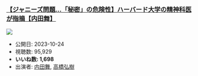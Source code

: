 ### [【ジャニーズ問題…「秘密」の危険性】ハーバード大学の精神科医が指摘【内田舞】](https://www.youtube.com/watch?v=tExeI6sxu-I)
[![](https://img.youtube.com/vi/tExeI6sxu-I/hqdefault.jpg)](https://www.youtube.com/watch?v=tExeI6sxu-I)
-   公開日: 2023-10-24
-   視聴数: 95,929
-   **いいね数: 1,698**
-   出演者: [内田舞](/rehacq_fan/people/内田舞 "wikilink"), [高橋弘樹](/rehacq_fan/people/高橋弘樹 "wikilink")

